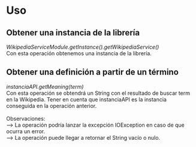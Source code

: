 <h1> Uso </h1>

<h2> Obtener una instancia de la librería </h2>
<p> 
	<i> WikipediaServiceModule.getInstance().getWikipediaService() </i> <br>
	Con esta operación obtenemos una instancia de la librería.
</p>

<h2> Obtener una definición a partir de un término </h2>
<p> 
	<i> instanciaAPI.getMeaning(term) </i> <br> 
	Con esta operación se obtendrá un String con el resultado de buscar term en la Wikipedia. Tener en cuenta que instanciaAPI es la instancia conseguida en la operación anterior.<br> <br>
	Observaciones: <br>
	--> La operación podría lanzar la excepción IOException en caso de que ocurra un error. <br>
	--> La operación puede llegar a retornar el String vacío o nulo.
</p>

